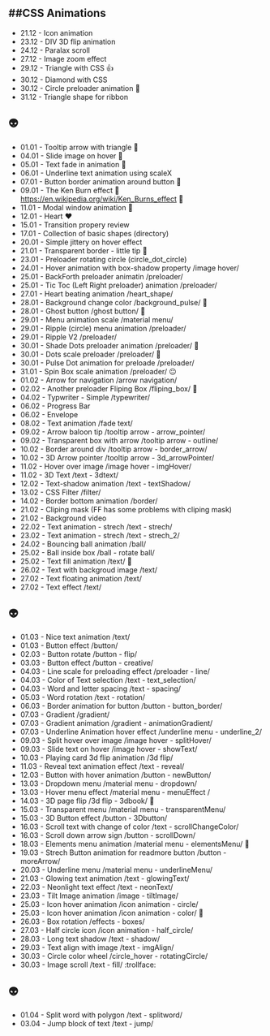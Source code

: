 ##CSS Animations
---

- 21.12 - Icon animation
- 23.12 - DIV 3D flip animation
- 24.12 - Paralax scroll
- 27.12 - Image zoom effect
- 29.12 - Triangle with CSS :+1:
- 30.12 - Diamond with CSS
- 30.12 - Circle preloader animation :muscle:
- 31.12 - Triangle shape for ribbon

 :alien:
---

- 01.01 - Tooltip arrow with triangle  :santa:
- 04.01 - Slide image on hover   :bikini:
- 05.01 - Text fade in animation :camel:
- 06.01 - Underline text animation using scaleX
- 07.01 - Button border animation around button :hammer:
- 09.01 - The Ken Burn effect  :running: https://en.wikipedia.org/wiki/Ken_Burns_effect  :running:
- 11.01 - Modal window animation  :dancers:
- 12.01 - Heart  :heart:
- 15.01 - Transition propery review
- 17.01 - Collection of basic shapes (directory)
- 20.01 - Simple jittery on hover effect
- 21.01 - Transparent border - little tip  :older_man:
- 23.01 - Preloader rotating circle (circle_dot_circle)
- 24.01 - Hover animation with box-shadow property /image hover/
- 25.01 - BackForth preloader animatin /preloader/
- 25.01 - Tic Toc (Left Right preloader) animation /preloader/
- 27.01 - Heart beating animation /heart_shape/
- 28.01 - Background change color /background_pulse/  :grimacing:
- 28.01 - Ghost button /ghost button/ :grimacing:
- 29.01 - Menu animation scale /material menu/
- 29.01 - Ripple (circle) menu animation /preloader/
- 29.01 - Ripple V2 /preloader/
- 30.01 - Shade Dots preloader animation /preloader/  :repeat:
- 30.01 - Dots scale preloader /preloader/ :repeat:
- 30.01 - Pulse Dot animation for preloade /preloader/
- 31.01 - Spin Box scale animation /preloader/  :neutral_face:
- 01.02 - Arrow for navigation /arrow navigation/
- 02.02 - Another preloader Fliping Box /fliping_box/  :cherry_blossom:
- 04.02 - Typwriter - Simple /typewriter/
- 06.02 - Progress Bar
- 06.02 - Envelope
- 08.02 - Text animation /fade text/
- 09.02 - Arrow baloon tip /tooltip arrow - arrow_pointer/
- 09.02 - Transparent box with arrow /tooltip arrow - outline/
- 10.02 - Border around div /tooltip arrow - border_arrow/
- 10.02 - 3D Arrow pointer /tooltip arrow - 3d_arrowPointer/
- 11.02 - Hover over image /image hover - imgHover/
- 11.02 - 3D Text /text - 3dtext/
- 12.02 - Text-shadow animation /text - textShadow/
- 13.02 - CSS Filter /filter/
- 14.02 - Border bottom animation /border/
- 21.02 - Cliping mask (FF has some problems with cliping mask)
- 21.02 - Background video
- 22.02 - Text animation - strech /text - strech/
- 23.02 - Text animation - strech /text - strech_2/
- 24.02 - Bouncing ball animation /ball/
- 25.02 - Ball inside box /ball - rotate ball/
- 25.02 - Text fill animation /text/ :signal_strength:
- 26.02 - Text with backgroud image /text/
- 27.02 - Text floating animation /text/
- 27.02 - Text effect /text/

 :alien:
---


- 01.03 - Nice text animation /text/
- 01.03 - Button effect /button/
- 02.03 - Button rotate /button - flip/
- 03.03 - Button effect /button - creative/
- 04.03 - Line scale for preloading effect /preloader - line/
- 04.03 - Color of Text selection /text - text_selection/
- 04.03 - Word and letter spacing /text - spacing/
- 05.03 - Word rotation /text - rotation/
- 06.03 - Border animation for button /button - button_border/
- 07.03 - Gradient /gradient/
- 07.03 - Gradient animation /gradient - animationGradient/
- 07.03 - Underline Animation hover effect /underline menu - underline_2/
- 09.03 - Split hover over image /image hover - splitHover/
- 09.03 - Slide text on hover /image hover - showText/
- 10.03 - Playing card 3d flip animation /3d flip/
- 11.03 - Reveal text animation effect /text - reveal/
- 12.03 - Button with hover animation /button - newButton/
- 13.03 - Dropdown menu /material menu - dropdown/
- 13.03 - Hover menu effect /material menu - menuEffect /
- 14.03 - 3D page flip /3d flip - 3dbook/ :book:
- 15.03 - Transparent menu /material menu - transparentMenu/
- 15.03 - 3D Button effect /button - 3Dbutton/
- 16.03 - Scroll text with change of color /text - scrollChangeColor/
- 16.03 - Scroll down arrow sign /button - scrollDown/
- 18.03 - Elements menu animation /material menu - elementsMenu/ :sunrise:
- 19.03 - Strech Button animation for readmore button /button - moreArrow/
- 20.03 - Underline menu /material menu - underlineMenu/
- 21.03 - Glowing text animation /text - glowingText/
- 22.03 - Neonlight text effect /text - neonText/
- 23.03 - Tilt Image animation /image - tiltImage/
- 25.03 - Icon hover animation /icon animation - circle/
- 25.03 - Icon hover animation /icon animation - color/ :rainbow:
- 26.03 - Box rotation /effects - boxes/
- 27.03 - Half circle icon /icon animation - half_circle/
- 28.03 - Long text shadow /text - shadow/
- 29.03 - Text align with image /text - imgAlign/
- 30.03 - Circle color wheel /circle_hover - rotatingCircle/
- 30.03 - Image scroll /text - fill/ :trollface:

 :alien:
---

- 01.04 - Split word with polygon /text - splitword/
- 03.04 - Jump block of text /text - jump/
